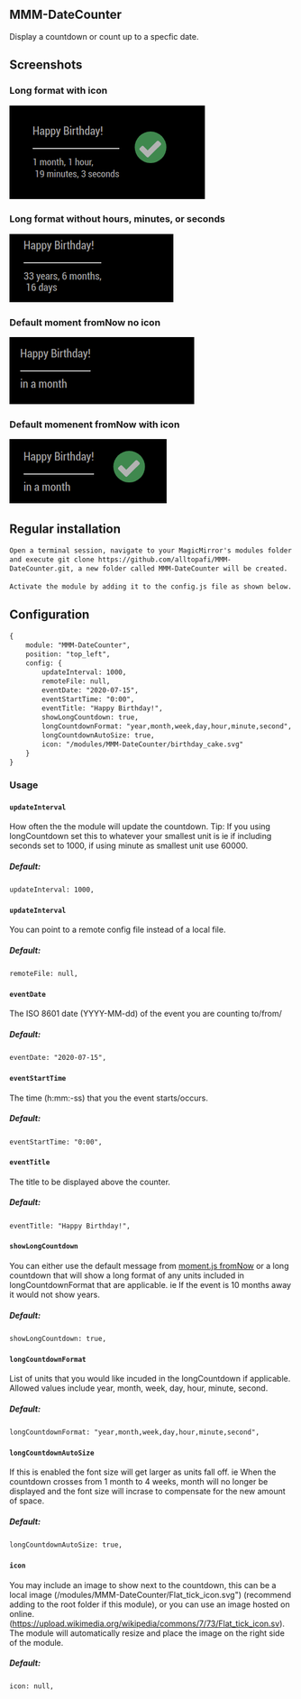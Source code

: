 ## MMM-DateCounter

Display a countdown or count up to a specfic date.

## Screenshots

### Long format with icon
![Long format with icon](https://github.com/alltopafi/MMM-DateCounter/blob/master/screenshots/long-format-with-icon.png)

### Long format without hours, minutes, or seconds
![Long format without hours, minutes, or seconds](https://github.com/alltopafi/MMM-DateCounter/blob/master/screenshots/long-format-without-hours-min-sec.png)

### Default moment fromNow no icon
![Default moment fromNow no icon](https://github.com/alltopafi/MMM-DateCounter/blob/master/screenshots/default-moment-fromNow-no-icon.png)

### Default momenent fromNow with icon
![Default momenent fromNow with icon](https://github.com/alltopafi/MMM-DateCounter/blob/master/screenshots/default-moment-fromNow-with-icon.png)

## Regular installation


```
Open a terminal session, navigate to your MagicMirror's modules folder and execute git clone https://github.com/alltopafi/MMM-DateCounter.git, a new folder called MMM-DateCounter will be created.

Activate the module by adding it to the config.js file as shown below.
```

## Configuration

```
{
    module: "MMM-DateCounter",
    position: "top_left",
    config: {
        updateInterval: 1000,
        remoteFile: null,
        eventDate: "2020-07-15",
        eventStartTime: "0:00",
        eventTitle: "Happy Birthday!",
        showLongCountdown: true,
        longCountdownFormat: "year,month,week,day,hour,minute,second",
        longCountdownAutoSize: true,
        icon: "/modules/MMM-DateCounter/birthday_cake.svg"
    }
}

```

### Usage

#### **`updateInterval`**

How often the the module will update the countdown. Tip: If you using longCountdown set this to whatever your smallest unit is ie if including seconds set to 1000, if using minute as smallest unit use 60000.

##### Default:
```updateInterval: 1000,```

#### **`updateInterval`**

You can point to a remote config file instead of a local file.

##### Default:
```remoteFile: null,```

#### **`eventDate`**

The ISO 8601 date (YYYY-MM-dd) of the event you are counting to/from/

##### Default:
```eventDate: "2020-07-15",```

#### **`eventStartTime`**

The time (h:mm:-ss) that you the event starts/occurs.

##### Default:
```eventStartTime: "0:00",```

#### **`eventTitle`**

The title to be displayed above the counter.

##### Default:
```eventTitle: "Happy Birthday!",```

#### **`showLongCountdown`**

You can either use the default message from [moment.js fromNow](https://momentjs.com/docs/#/displaying/fromnow/) or a long countdown that will show a long format of any units included in longCountdownFormat that are applicable. ie If the event is 10 months away it would not show years.

##### Default:
```showLongCountdown: true,```

#### **`longCountdownFormat`**

List of units that you would like incuded in the longCountdown if applicable. Allowed values include year, month, week, day, hour, minute, second.

##### Default:
```longCountdownFormat: "year,month,week,day,hour,minute,second",```

#### **`longCountdownAutoSize`**

If this is enabled the font size will get larger as units fall off. ie When the countdown crosses from 1 month to 4 weeks, month will no longer be displayed and the font size will incrase to compensate for the new amount of space.

##### Default:
```longCountdownAutoSize: true,```

#### **`icon`**

You may include an image to show next to the countdown, this can be a local image (/modules/MMM-DateCounter/Flat_tick_icon.svg") (recommend adding to the root folder if this module), or you can use an image hosted on online. (https://upload.wikimedia.org/wikipedia/commons/7/73/Flat_tick_icon.sv). The module will automatically resize and place the image on the right side of the module.

##### Default:
```icon: null,```
